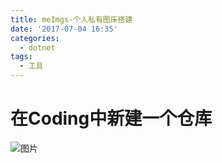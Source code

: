 ```yaml
---
title: meImgs-个人私有图床搭建
date: '2017-07-04 16:35'
categories:
  - dotnet
tags: 
  - 工具
---
```

# 在Coding中新建一个仓库
 ![图片](https://dn-coding-net-production-pp.qbox.me/d41d7e18-357c-45d6-8a65-5d7792c6d5d9.png) 


